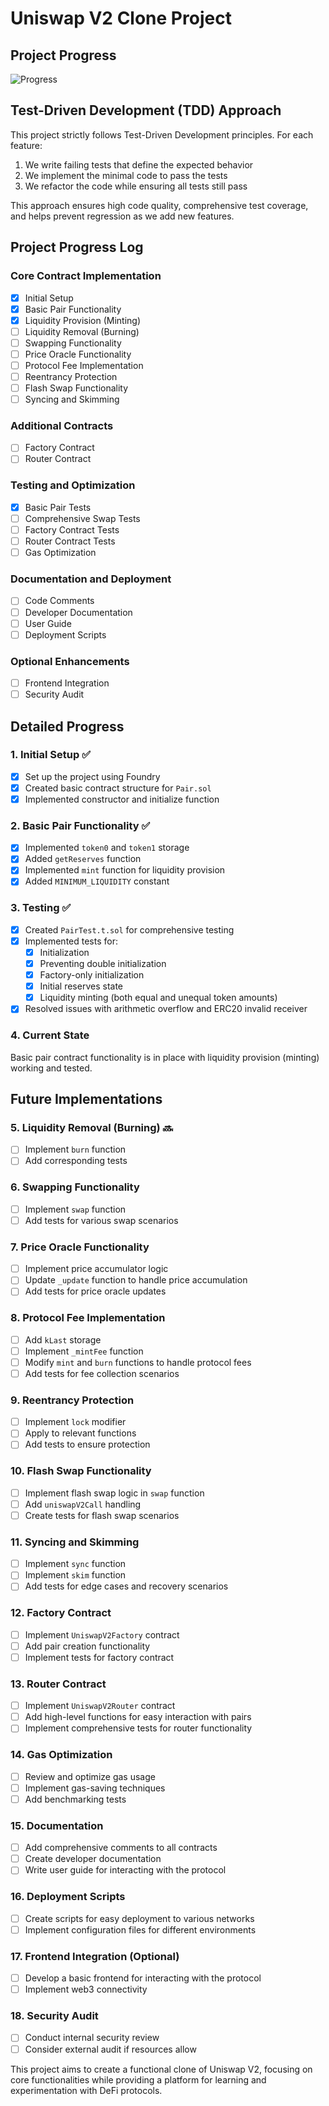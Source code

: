 # Uniswap V2 Clone Project

## Project Progress

![Progress](https://progress-bar.dev/25/?width=400)

## Test-Driven Development (TDD) Approach

This project strictly follows Test-Driven Development principles. For each feature:

1. We write failing tests that define the expected behavior
2. We implement the minimal code to pass the tests
3. We refactor the code while ensuring all tests still pass

This approach ensures high code quality, comprehensive test coverage, and helps prevent regression as we add new features.

## Project Progress Log

### Core Contract Implementation

- [x] Initial Setup
- [x] Basic Pair Functionality
- [x] Liquidity Provision (Minting)
- [ ] Liquidity Removal (Burning)
- [ ] Swapping Functionality
- [ ] Price Oracle Functionality
- [ ] Protocol Fee Implementation
- [ ] Reentrancy Protection
- [ ] Flash Swap Functionality
- [ ] Syncing and Skimming

### Additional Contracts

- [ ] Factory Contract
- [ ] Router Contract

### Testing and Optimization

- [x] Basic Pair Tests
- [ ] Comprehensive Swap Tests
- [ ] Factory Contract Tests
- [ ] Router Contract Tests
- [ ] Gas Optimization

### Documentation and Deployment

- [ ] Code Comments
- [ ] Developer Documentation
- [ ] User Guide
- [ ] Deployment Scripts

### Optional Enhancements

- [ ] Frontend Integration
- [ ] Security Audit

## Detailed Progress

### 1. Initial Setup ✅
- [x] Set up the project using Foundry
- [x] Created basic contract structure for `Pair.sol`
- [x] Implemented constructor and initialize function

### 2. Basic Pair Functionality ✅
- [x] Implemented `token0` and `token1` storage
- [x] Added `getReserves` function
- [x] Implemented `mint` function for liquidity provision
- [x] Added `MINIMUM_LIQUIDITY` constant

### 3. Testing ✅
- [x] Created `PairTest.t.sol` for comprehensive testing
- [x] Implemented tests for:
  - [x] Initialization
  - [x] Preventing double initialization
  - [x] Factory-only initialization
  - [x] Initial reserves state
  - [x] Liquidity minting (both equal and unequal token amounts)
- [x] Resolved issues with arithmetic overflow and ERC20 invalid receiver

### 4. Current State
Basic pair contract functionality is in place with liquidity provision (minting) working and tested.

## Future Implementations

### 5. Liquidity Removal (Burning) 🔜
- [ ] Implement `burn` function
- [ ] Add corresponding tests

### 6. Swapping Functionality
- [ ] Implement `swap` function
- [ ] Add tests for various swap scenarios

### 7. Price Oracle Functionality
- [ ] Implement price accumulator logic
- [ ] Update `_update` function to handle price accumulation
- [ ] Add tests for price oracle updates

### 8. Protocol Fee Implementation
- [ ] Add `kLast` storage
- [ ] Implement `_mintFee` function
- [ ] Modify `mint` and `burn` functions to handle protocol fees
- [ ] Add tests for fee collection scenarios

### 9. Reentrancy Protection
- [ ] Implement `lock` modifier
- [ ] Apply to relevant functions
- [ ] Add tests to ensure protection

### 10. Flash Swap Functionality
- [ ] Implement flash swap logic in `swap` function
- [ ] Add `uniswapV2Call` handling
- [ ] Create tests for flash swap scenarios

### 11. Syncing and Skimming
- [ ] Implement `sync` function
- [ ] Implement `skim` function
- [ ] Add tests for edge cases and recovery scenarios

### 12. Factory Contract
- [ ] Implement `UniswapV2Factory` contract
- [ ] Add pair creation functionality
- [ ] Implement tests for factory contract

### 13. Router Contract
- [ ] Implement `UniswapV2Router` contract
- [ ] Add high-level functions for easy interaction with pairs
- [ ] Implement comprehensive tests for router functionality

### 14. Gas Optimization
- [ ] Review and optimize gas usage
- [ ] Implement gas-saving techniques
- [ ] Add benchmarking tests

### 15. Documentation
- [ ] Add comprehensive comments to all contracts
- [ ] Create developer documentation
- [ ] Write user guide for interacting with the protocol

### 16. Deployment Scripts
- [ ] Create scripts for easy deployment to various networks
- [ ] Implement configuration files for different environments

### 17. Frontend Integration (Optional)
- [ ] Develop a basic frontend for interacting with the protocol
- [ ] Implement web3 connectivity

### 18. Security Audit
- [ ] Conduct internal security review
- [ ] Consider external audit if resources allow

This project aims to create a functional clone of Uniswap V2, focusing on core functionalities while providing a platform for learning and experimentation with DeFi protocols.